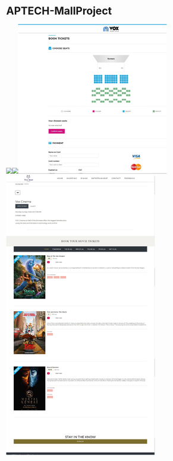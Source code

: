 # APTECH-MallProject


<img src="https://github.com/NGNhan719/APTECH-MallProject/blob/main/screenshot/home.png" width="400px" maxheight="800px"><img src="https://github.com/NGNhan719/APTECH-MallProject/blob/main/screenshot/shopping.png" width="400px" maxheight="800px"><img src="https://github.com/NGNhan719/APTECH-MallProject/blob/main/screenshot/ticket.png" width="400px" maxheight="800px"><img src="https://github.com/NGNhan719/APTECH-MallProject/blob/main/screenshot/entertain.png" width="400px" maxheight="800px">
